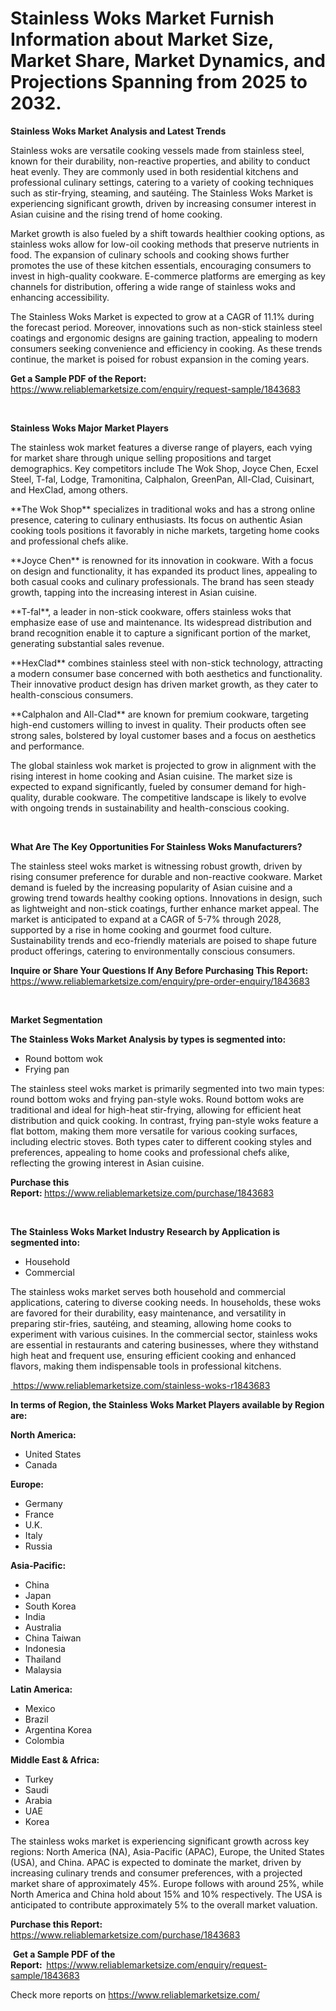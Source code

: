 <p><h1>Stainless Woks Market Furnish Information about Market Size, Market Share, Market Dynamics, and Projections Spanning from 2025 to 2032.</h1></p><p><strong>Stainless Woks Market Analysis and Latest Trends</strong></p>
<p><p>Stainless woks are versatile cooking vessels made from stainless steel, known for their durability, non-reactive properties, and ability to conduct heat evenly. They are commonly used in both residential kitchens and professional culinary settings, catering to a variety of cooking techniques such as stir-frying, steaming, and sautéing. The Stainless Woks Market is experiencing significant growth, driven by increasing consumer interest in Asian cuisine and the rising trend of home cooking. </p><p>Market growth is also fueled by a shift towards healthier cooking options, as stainless woks allow for low-oil cooking methods that preserve nutrients in food. The expansion of culinary schools and cooking shows further promotes the use of these kitchen essentials, encouraging consumers to invest in high-quality cookware. E-commerce platforms are emerging as key channels for distribution, offering a wide range of stainless woks and enhancing accessibility.</p><p>The Stainless Woks Market is expected to grow at a CAGR of 11.1% during the forecast period. Moreover, innovations such as non-stick stainless steel coatings and ergonomic designs are gaining traction, appealing to modern consumers seeking convenience and efficiency in cooking. As these trends continue, the market is poised for robust expansion in the coming years.</p></p>
<p><strong>Get a Sample PDF of the Report:&nbsp;</strong> <a href="https://www.reliablemarketsize.com/enquiry/request-sample/1843683?utm_campaign=3345&utm_medium=2&utm_source=Github&utm_content=ia&utm_term=05042025&utm_id=stainless-woks">https://www.reliablemarketsize.com/enquiry/request-sample/1843683</a></p>
<p>&nbsp;</p>
<p><strong>Stainless Woks Major Market Players</strong></p>
<p><p>The stainless wok market features a diverse range of players, each vying for market share through unique selling propositions and target demographics. Key competitors include The Wok Shop, Joyce Chen, Ecxel Steel, T-fal, Lodge, Tramonitina, Calphalon, GreenPan, All-Clad, Cuisinart, and HexClad, among others. </p><p>**The Wok Shop** specializes in traditional woks and has a strong online presence, catering to culinary enthusiasts. Its focus on authentic Asian cooking tools positions it favorably in niche markets, targeting home cooks and professional chefs alike.</p><p>**Joyce Chen** is renowned for its innovation in cookware. With a focus on design and functionality, it has expanded its product lines, appealing to both casual cooks and culinary professionals. The brand has seen steady growth, tapping into the increasing interest in Asian cuisine.</p><p>**T-fal**, a leader in non-stick cookware, offers stainless woks that emphasize ease of use and maintenance. Its widespread distribution and brand recognition enable it to capture a significant portion of the market, generating substantial sales revenue.</p><p>**HexClad** combines stainless steel with non-stick technology, attracting a modern consumer base concerned with both aesthetics and functionality. Their innovative product design has driven market growth, as they cater to health-conscious consumers.</p><p>**Calphalon and All-Clad** are known for premium cookware, targeting high-end customers willing to invest in quality. Their products often see strong sales, bolstered by loyal customer bases and a focus on aesthetics and performance.</p><p>The global stainless wok market is projected to grow in alignment with the rising interest in home cooking and Asian cuisine. The market size is expected to expand significantly, fueled by consumer demand for high-quality, durable cookware. The competitive landscape is likely to evolve with ongoing trends in sustainability and health-conscious cooking.</p></p>
<p>&nbsp;</p>
<p><strong>What Are The Key Opportunities For Stainless Woks Manufacturers?</strong></p>
<p><p>The stainless steel woks market is witnessing robust growth, driven by rising consumer preference for durable and non-reactive cookware. Market demand is fueled by the increasing popularity of Asian cuisine and a growing trend towards healthy cooking options. Innovations in design, such as lightweight and non-stick coatings, further enhance market appeal. The market is anticipated to expand at a CAGR of 5-7% through 2028, supported by a rise in home cooking and gourmet food culture. Sustainability trends and eco-friendly materials are poised to shape future product offerings, catering to environmentally conscious consumers.</p></p>
<p><strong>Inquire or Share Your Questions If Any Before Purchasing This Report:</strong> <a href="https://www.reliablemarketsize.com/enquiry/pre-order-enquiry/1843683?utm_campaign=3345&utm_medium=2&utm_source=Github&utm_content=ia&utm_term=05042025&utm_id=stainless-woks">https://www.reliablemarketsize.com/enquiry/pre-order-enquiry/1843683</a></p>
<p>&nbsp;</p>
<p><strong>Market Segmentation</strong></p>
<p><strong>The Stainless Woks Market Analysis by types is segmented into:</strong></p>
<p><ul><li>Round bottom wok</li><li>Frying pan</li></ul></p>
<p><p>The stainless steel woks market is primarily segmented into two main types: round bottom woks and frying pan-style woks. Round bottom woks are traditional and ideal for high-heat stir-frying, allowing for efficient heat distribution and quick cooking. In contrast, frying pan-style woks feature a flat bottom, making them more versatile for various cooking surfaces, including electric stoves. Both types cater to different cooking styles and preferences, appealing to home cooks and professional chefs alike, reflecting the growing interest in Asian cuisine.</p></p>
<p><strong>Purchase this Report:&nbsp;</strong><a href="https://www.reliablemarketsize.com/purchase/1843683?utm_campaign=3345&utm_medium=2&utm_source=Github&utm_content=ia&utm_term=05042025&utm_id=stainless-woks">https://www.reliablemarketsize.com/purchase/1843683</a></p>
<p>&nbsp;</p>
<p><strong>The Stainless Woks Market Industry Research by Application is segmented into:</strong></p>
<p><ul><li>Household</li><li>Commercial</li></ul></p>
<p><p>The stainless woks market serves both household and commercial applications, catering to diverse cooking needs. In households, these woks are favored for their durability, easy maintenance, and versatility in preparing stir-fries, sautéing, and steaming, allowing home cooks to experiment with various cuisines. In the commercial sector, stainless woks are essential in restaurants and catering businesses, where they withstand high heat and frequent use, ensuring efficient cooking and enhanced flavors, making them indispensable tools in professional kitchens.</p></p>
<p><a href="https://www.reliablemarketsize.com/stainless-woks-r1843683?utm_campaign=3345&utm_medium=2&utm_source=Github&utm_content=ia&utm_term=05042025&utm_id=stainless-woks">&nbsp;https://www.reliablemarketsize.com/stainless-woks-r1843683</a></p>
<p><strong>In terms of Region, the Stainless Woks Market Players available by Region are:</strong></p>
<p>
    <p> <strong> North America: </strong>
        <ul>
            <li>United States</li>
            <li>Canada</li>
        </ul>
        </p> 
    <p> <strong> Europe: </strong>
        <ul>
            <li>Germany</li>
            <li>France</li>
            <li>U.K.</li>
            <li>Italy</li>
            <li>Russia</li>
        </ul>
        </p> 
    <p> <strong> Asia-Pacific: </strong>
        <ul>
            <li>China</li>
            <li>Japan</li>
            <li>South Korea</li>
            <li>India</li>
            <li>Australia</li>
            <li>China Taiwan</li>
            <li>Indonesia</li>
            <li>Thailand</li>
            <li>Malaysia</li>
        </ul>
        </p> 
    <p> <strong> Latin America: </strong>
        <ul>
            <li>Mexico</li>
            <li>Brazil</li>
            <li>Argentina Korea</li>
            <li>Colombia</li>
        </ul>
        </p> 
    <p> <strong> Middle East & Africa: </strong>
        <ul>
            <li>Turkey</li>
            <li>Saudi</li>
            <li>Arabia</li>
            <li>UAE</li>
            <li>Korea</li>
        </ul>
    </p>
    </p>
<p><p>The stainless woks market is experiencing significant growth across key regions: North America (NA), Asia-Pacific (APAC), Europe, the United States (USA), and China. APAC is expected to dominate the market, driven by increasing culinary trends and consumer preferences, with a projected market share of approximately 45%. Europe follows with around 25%, while North America and China hold about 15% and 10% respectively. The USA is anticipated to contribute approximately 5% to the overall market valuation.</p></p>
<p><strong>Purchase this Report: </strong><a href="https://www.reliablemarketsize.com/purchase/1843683?utm_campaign=3345&utm_medium=2&utm_source=Github&utm_content=ia&utm_term=05042025&utm_id=stainless-woks">https://www.reliablemarketsize.com/purchase/1843683</a></p>
<p>&nbsp;<strong>Get a Sample PDF of the Report:&nbsp;&nbsp;</strong><a href="https://www.reliablemarketsize.com/enquiry/request-sample/1843683?utm_campaign=3345&utm_medium=2&utm_source=Github&utm_content=ia&utm_term=05042025&utm_id=stainless-woks">https://www.reliablemarketsize.com/enquiry/request-sample/1843683</a></p>
<p><strong></strong></p>
<p>Check more reports on <a href="https://www.reliablemarketsize.com/?utm_campaign=3345&utm_medium=2&utm_source=Github&utm_content=ia&utm_term=05042025&utm_id=stainless-woks">https://www.reliablemarketsize.com/</a></p>